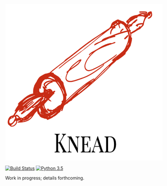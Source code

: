 <img src="docs/logo.png" alt="Knead logo" title="Knead logo" width="675" height="500"></img>

[![Build Status](https://travis-ci.com/font-bakers/knead.svg?branch=master)](https://travis-ci.com/font-bakers/knead)
[![Python 3.5](https://img.shields.io/badge/python-3.5-blue.svg)](https://www.python.org/downloads/release/python-352/)

Work in progress; details forthcoming.
